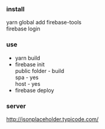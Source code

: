 ### install

yarn global add firebase-tools  
firebase login

### use

- yarn build
- firebase init  
  public folder - build  
  spa - yes  
  host - yes
- firebase deploy

### server

http://jsonplaceholder.typicode.com/
